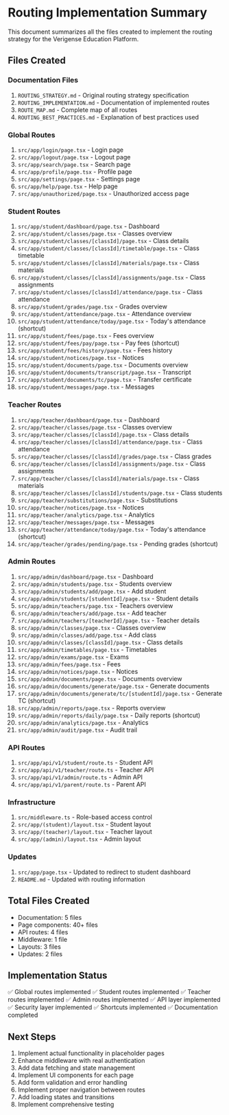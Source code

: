 # Routing Implementation Summary

This document summarizes all the files created to implement the routing strategy for the Verigense Education Platform.

## Files Created

### Documentation Files
1. `ROUTING_STRATEGY.md` - Original routing strategy specification
2. `ROUTING_IMPLEMENTATION.md` - Documentation of implemented routes
3. `ROUTE_MAP.md` - Complete map of all routes
4. `ROUTING_BEST_PRACTICES.md` - Explanation of best practices used

### Global Routes
1. `src/app/login/page.tsx` - Login page
2. `src/app/logout/page.tsx` - Logout page
3. `src/app/search/page.tsx` - Search page
4. `src/app/profile/page.tsx` - Profile page
5. `src/app/settings/page.tsx` - Settings page
6. `src/app/help/page.tsx` - Help page
7. `src/app/unauthorized/page.tsx` - Unauthorized access page

### Student Routes
1. `src/app/student/dashboard/page.tsx` - Dashboard
2. `src/app/student/classes/page.tsx` - Classes overview
3. `src/app/student/classes/[classId]/page.tsx` - Class details
4. `src/app/student/classes/[classId]/timetable/page.tsx` - Class timetable
5. `src/app/student/classes/[classId]/materials/page.tsx` - Class materials
6. `src/app/student/classes/[classId]/assignments/page.tsx` - Class assignments
7. `src/app/student/classes/[classId]/attendance/page.tsx` - Class attendance
8. `src/app/student/grades/page.tsx` - Grades overview
9. `src/app/student/attendance/page.tsx` - Attendance overview
10. `src/app/student/attendance/today/page.tsx` - Today's attendance (shortcut)
11. `src/app/student/fees/page.tsx` - Fees overview
12. `src/app/student/fees/pay/page.tsx` - Pay fees (shortcut)
13. `src/app/student/fees/history/page.tsx` - Fees history
14. `src/app/student/notices/page.tsx` - Notices
15. `src/app/student/documents/page.tsx` - Documents overview
16. `src/app/student/documents/transcript/page.tsx` - Transcript
17. `src/app/student/documents/tc/page.tsx` - Transfer certificate
18. `src/app/student/messages/page.tsx` - Messages

### Teacher Routes
1. `src/app/teacher/dashboard/page.tsx` - Dashboard
2. `src/app/teacher/classes/page.tsx` - Classes overview
3. `src/app/teacher/classes/[classId]/page.tsx` - Class details
4. `src/app/teacher/classes/[classId]/attendance/page.tsx` - Class attendance
5. `src/app/teacher/classes/[classId]/grades/page.tsx` - Class grades
6. `src/app/teacher/classes/[classId]/assignments/page.tsx` - Class assignments
7. `src/app/teacher/classes/[classId]/materials/page.tsx` - Class materials
8. `src/app/teacher/classes/[classId]/students/page.tsx` - Class students
9. `src/app/teacher/substitutions/page.tsx` - Substitutions
10. `src/app/teacher/notices/page.tsx` - Notices
11. `src/app/teacher/analytics/page.tsx` - Analytics
12. `src/app/teacher/messages/page.tsx` - Messages
13. `src/app/teacher/attendance/today/page.tsx` - Today's attendance (shortcut)
14. `src/app/teacher/grades/pending/page.tsx` - Pending grades (shortcut)

### Admin Routes
1. `src/app/admin/dashboard/page.tsx` - Dashboard
2. `src/app/admin/students/page.tsx` - Students overview
3. `src/app/admin/students/add/page.tsx` - Add student
4. `src/app/admin/students/[studentId]/page.tsx` - Student details
5. `src/app/admin/teachers/page.tsx` - Teachers overview
6. `src/app/admin/teachers/add/page.tsx` - Add teacher
7. `src/app/admin/teachers/[teacherId]/page.tsx` - Teacher details
8. `src/app/admin/classes/page.tsx` - Classes overview
9. `src/app/admin/classes/add/page.tsx` - Add class
10. `src/app/admin/classes/[classId]/page.tsx` - Class details
11. `src/app/admin/timetables/page.tsx` - Timetables
12. `src/app/admin/exams/page.tsx` - Exams
13. `src/app/admin/fees/page.tsx` - Fees
14. `src/app/admin/notices/page.tsx` - Notices
15. `src/app/admin/documents/page.tsx` - Documents overview
16. `src/app/admin/documents/generate/page.tsx` - Generate documents
17. `src/app/admin/documents/generate/tc/[studentId]/page.tsx` - Generate TC (shortcut)
18. `src/app/admin/reports/page.tsx` - Reports overview
19. `src/app/admin/reports/daily/page.tsx` - Daily reports (shortcut)
20. `src/app/admin/analytics/page.tsx` - Analytics
21. `src/app/admin/audit/page.tsx` - Audit trail

### API Routes
1. `src/app/api/v1/student/route.ts` - Student API
2. `src/app/api/v1/teacher/route.ts` - Teacher API
3. `src/app/api/v1/admin/route.ts` - Admin API
4. `src/app/api/v1/parent/route.ts` - Parent API

### Infrastructure
1. `src/middleware.ts` - Role-based access control
2. `src/app/(student)/layout.tsx` - Student layout
3. `src/app/(teacher)/layout.tsx` - Teacher layout
4. `src/app/(admin)/layout.tsx` - Admin layout

### Updates
1. `src/app/page.tsx` - Updated to redirect to student dashboard
2. `README.md` - Updated with routing information

## Total Files Created
- Documentation: 5 files
- Page components: 40+ files
- API routes: 4 files
- Middleware: 1 file
- Layouts: 3 files
- Updates: 2 files

## Implementation Status
✅ Global routes implemented
✅ Student routes implemented
✅ Teacher routes implemented
✅ Admin routes implemented
✅ API layer implemented
✅ Security layer implemented
✅ Shortcuts implemented
✅ Documentation completed

## Next Steps
1. Implement actual functionality in placeholder pages
2. Enhance middleware with real authentication
3. Add data fetching and state management
4. Implement UI components for each page
5. Add form validation and error handling
6. Implement proper navigation between routes
7. Add loading states and transitions
8. Implement comprehensive testing